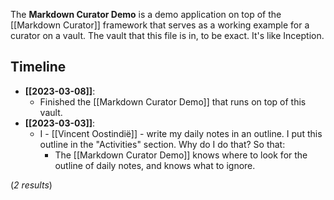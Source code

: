The **Markdown Curator Demo** is a demo application on top of the [[Markdown Curator]] framework that serves as a working example for a curator on a vault. The vault that this file is in, to be exact. It's like Inception.

## Timeline

<!--query:timeline-->
- **[[2023-03-08]]**:
    - Finished the [[Markdown Curator Demo]] that runs on top of this vault.
- **[[2023-03-03]]**:
    - I - [[Vincent Oostindië]] - write my daily notes in an outline. I put this outline in the "Activities" section. Why do I do that? So that:
    	- The [[Markdown Curator Demo]] knows where to look for the outline of daily notes, and knows what to ignore.

(*2 results*)
<!--/query (5b37cf4d)-->
